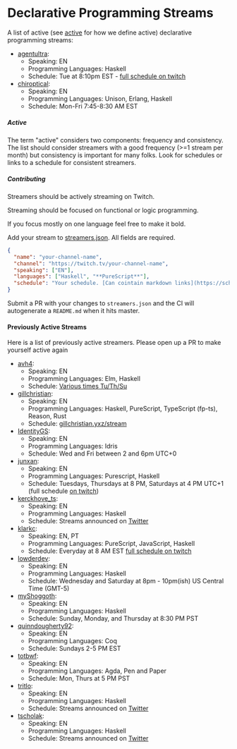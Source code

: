 # Declarative Programming Streams

A list of active (see [active](#active) for how we define active) declarative programming streams:

<!-- generated:start -->

- [agentultra](https://www.twitch.tv/agentultra):
  - Speaking: EN
  - Programming Languages: Haskell
  - Schedule: Tue at 8:10pm EST - [full schedule on twitch](https://www.twitch.tv/agentultra/schedule)
- [chiroptical](https://twitch.tv/chiroptical):
  - Speaking: EN
  - Programming Languages: Unison, Erlang, Haskell
  - Schedule: Mon-Fri 7:45-8:30 AM EST

<!-- generated:end -->





##### Active

The term "active" considers two components: frequency and consistency. The list
should consider streamers with a good frequency (>=1 stream per month) but
consistency is important for many folks. Look for schedules or links to a
schedule for consistent streamers.

##### Contributing

Streamers should be actively streaming on Twitch.

Streaming should be focused on functional or logic programming.

If you focus mostly on one language feel free to make it bold.

Add your stream to [streamers.json](streamers.json). All fields are required.

```json
{
  "name": "your-channel-name",
  "channel": "https://twitch.tv/your-channel-name",
  "speaking": ["EN"],
  "languages": ["Haskell", "**PureScript**"],
  "schedule": "Your schedule. [Can cointain markdown links](https://schedule.com) and __formatting__"
}
```

Submit a PR with your changes to `streamers.json` and the CI will autogenerate
a `README.md` when it hits master.

#### Previously Active Streams

Here is a list of previously active streamers. Please open up a PR to make
yourself active again




<!-- generated:not-active-start -->

- [avh4](https://www.twitch.tv/avh4):
  - Speaking: EN
  - Programming Languages: Elm, Haskell
  - Schedule: [Various times Tu/Th/Su](https://twitter.com/avh4/status/1333478708934369282)
- [gillchristian](https://twitch.tv/gillchristian):
  - Speaking: EN
  - Programming Languages: Haskell, PureScript, TypeScript (fp-ts), Reason, Rust
  - Schedule: [gillchristian.yxz/stream](https://gillchristian.xyz/stream)
- [IdentityGS](https://twitch.tv/identityGS):
  - Speaking: EN
  - Programming Languages: Idris
  - Schedule: Wed and Fri between 2 and 6pm UTC+0
- [junxan](https://twitch.tv/junxan):
  - Speaking: EN
  - Programming Languages: Purescript, Haskell
  - Schedule: Tuesdays, Thursdays at 8 PM, Saturdays at 4 PM UTC+1 (full schedule [on twitch](https://www.twitch.tv/junxan/schedule))
- [kerckhove_ts](https://www.twitch.tv/kerckhove_ts):
  - Speaking: EN
  - Programming Languages: Haskell
  - Schedule: Streams announced on [Twitter](https://twitter.com/kerckhove_ts)
- [klarkc](https://www.twitch.tv/klarkc):
  - Speaking: EN, PT
  - Programming Languages: PureScript, JavaScript, Haskell
  - Schedule: Everyday at 8 AM EST [full schedule on twitch](https://www.twitch.tv/klarkc/schedule)
- [lowderdev](https://www.twitch.tv/lowderdev):
  - Speaking: EN
  - Programming Languages: Haskell
  - Schedule: Wednesday and Saturday at 8pm - 10pm(ish) US Central Time (GMT-5)
- [myShoggoth](https://www.twitch.tv/myshoggoth):
  - Speaking: EN
  - Programming Languages: Haskell
  - Schedule: Sunday, Monday, and Thursday at 8:30 PM PST
- [quinndougherty92](https://www.twitch.tv/quinndougherty92):
  - Speaking: EN
  - Programming Languages: Coq
  - Schedule: Sundays 2-5 PM EST
- [totbwf](https://www.twitch.tv/totbwf):
  - Speaking: EN
  - Programming Languages: Agda, Pen and Paper
  - Schedule: Mon, Thurs at 5 PM PST
- [tritlo](https://www.twitch.tv/tritlo):
  - Speaking: EN
  - Programming Languages: Haskell
  - Schedule: Streams announced on [Twitter](https://twitter.com/tritlo)
- [tscholak](https://www.twitch.tv/tscholak):
  - Speaking: EN
  - Programming Languages: Haskell
  - Schedule: Streams announced on [Twitter](https://twitter.com/tscholak)

<!-- generated:not-active-end -->





